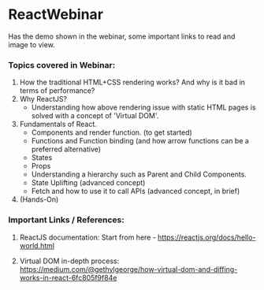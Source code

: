 # ReactWebinar
Has the demo shown in the webinar, some important links to read and image to view.

### Topics covered in Webinar: 
1. How the traditional HTML+CSS rendering works? And why is it bad in terms of performance?
2. Why ReactJS? 
	- Understanding how above rendering issue with static HTML pages is solved with a concept of 'Virtual DOM'.
3. Fundamentals of React.
	- Components and render function. (to get started) 
	- Functions and Function binding (and how arrow functions can be a preferred alternative)
	- States
	- Props
	- Understanding a hierarchy such as Parent and Child Components.
	- State Uplifting (advanced concept)
	- Fetch and how to use it to call APIs (advanced concept, in brief)
4. (Hands-On) 
### Important Links / References:
1. ReactJS documentation:
Start from here - https://reactjs.org/docs/hello-world.html

2. Virtual DOM in-depth process:
https://medium.com/@gethylgeorge/how-virtual-dom-and-diffing-works-in-react-6fc805f9f84e

